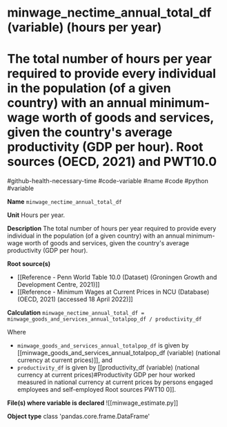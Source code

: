 # minwage_nectime_annual_total_df (variable) (hours per year)
# The total number of hours per year required to provide every individual in the population (of a given country) with an annual minimum-wage worth of goods and services, given the country's average productivity (GDP per hour). Root sources (OECD, 2021) and PWT10.0
#github-health-necessary-time
#code-variable #name #code #python #variable

**Name**
`minwage_nectime_annual_total_df`

**Unit**
Hours per year.

**Description**
The total number of hours per year required to provide every individual in the population (of a given country) with an annual minimum-wage worth of goods and services, given the country's average productivity (GDP per hour).

**Root source(s)**
- [[Reference - Penn World Table 10.0 (Dataset) (Groningen Growth and Development Centre, 2021)]]
- [[Reference - Minimum Wages at Current Prices in NCU (Database) (OECD, 2021) (accessed 18 April 2022)]]

**Calculation**
`minwage_nectime_annual_total_df = minwage_goods_and_services_annual_totalpop_df / productivity_df`

Where
- `minwage_goods_and_services_annual_totalpop_df` is given by [[minwage_goods_and_services_annual_totalpop_df (variable) (national currency at current prices)]], and
- `productivity_df` is given by [[productivity_df (variable) (national currency at current prices)#Productivity GDP per hour worked measured in national currency at current prices by persons engaged employees and self-employed Root sources PWT10 0]].

**File(s) where variable is declared**
![[minwage_estimate.py]]

**Object type**
class 'pandas.core.frame.DataFrame'

